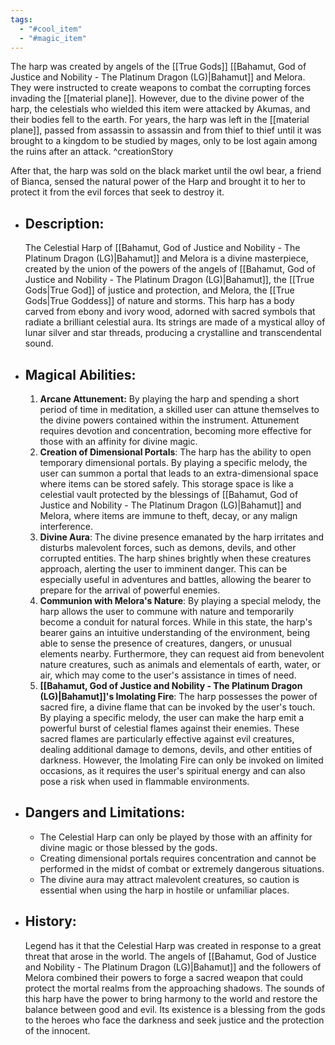 ```yaml
---
tags:
  - "#cool_item"
  - "#magic_item"
---
```

The harp was created by angels of the [[True Gods]] [[Bahamut, God  of Justice and Nobility - The Platinum Dragon (LG)|Bahamut]] and Melora. They were instructed to create weapons to combat the corrupting forces invading the [[material plane]]. However, due to the divine power of the harp, the celestials who wielded this item were attacked by Akumas, and their bodies fell to the earth. For years, the harp was left in the [[material plane]], passed from assassin to assassin and from thief to thief until it was brought to a kingdom to be studied by mages, only to be lost again among the ruins after an attack. ^creationStory

After that, the harp was sold on the black market until the owl bear, a friend of Bianca, sensed the natural power of the Harp and brought it to her to protect it from the evil forces that seek to destroy it.

- ## Description:
    The Celestial Harp of [[Bahamut, God  of Justice and Nobility - The Platinum Dragon (LG)|Bahamut]] and Melora is a divine masterpiece, created by the union of the powers of the angels of [[Bahamut, God  of Justice and Nobility - The Platinum Dragon (LG)|Bahamut]], the [[True Gods|True God]] of justice and protection, and Melora, the [[True Gods|True Goddess]] of nature and storms. This harp has a body carved from ebony and ivory wood, adorned with sacred symbols that radiate a brilliant celestial aura. Its strings are made of a mystical alloy of lunar silver and star threads, producing a crystalline and transcendental sound.
- ## Magical Abilities:
    1. **Arcane Attunement:** By playing the harp and spending a short period of time in meditation, a skilled user can attune themselves to the divine powers contained within the instrument. Attunement requires devotion and concentration, becoming more effective for those with an affinity for divine magic.
    2. **Creation of Dimensional Portals**: The harp has the ability to open temporary dimensional portals. By playing a specific melody, the user can summon a portal that leads to an extra-dimensional space where items can be stored safely. This storage space is like a celestial vault protected by the blessings of [[Bahamut, God  of Justice and Nobility - The Platinum Dragon (LG)|Bahamut]] and Melora, where items are immune to theft, decay, or any malign interference.
    3. **Divine Aura**: The divine presence emanated by the harp irritates and disturbs malevolent forces, such as demons, devils, and other corrupted entities. The harp shines brightly when these creatures approach, alerting the user to imminent danger. This can be especially useful in adventures and battles, allowing the bearer to prepare for the arrival of powerful enemies.
    4. **Communion with Melora's Nature**: By playing a special melody, the harp allows the user to commune with nature and temporarily become a conduit for natural forces. While in this state, the harp's bearer gains an intuitive understanding of the environment, being able to sense the presence of creatures, dangers, or unusual elements nearby. Furthermore, they can request aid from benevolent nature creatures, such as animals and elementals of earth, water, or air, which may come to the user's assistance in times of need.
    5. **[[Bahamut, God  of Justice and Nobility - The Platinum Dragon (LG)|Bahamut]]'s Imolating Fire**: The harp possesses the power of sacred fire, a divine flame that can be invoked by the user's touch. By playing a specific melody, the user can make the harp emit a powerful burst of celestial flames against their enemies. These sacred flames are particularly effective against evil creatures, dealing additional damage to demons, devils, and other entities of darkness. However, the Imolating Fire can only be invoked on limited occasions, as it requires the user's spiritual energy and can also pose a risk when used in flammable environments.
- ## Dangers and Limitations:
    - The Celestial Harp can only be played by those with an affinity for divine magic or those blessed by the gods.
    - Creating dimensional portals requires concentration and cannot be performed in the midst of combat or extremely dangerous situations.
    - The divine aura may attract malevolent creatures, so caution is essential when using the harp in hostile or unfamiliar places.
- ## History:
    Legend has it that the Celestial Harp was created in response to a great threat that arose in the world. The angels of [[Bahamut, God  of Justice and Nobility - The Platinum Dragon (LG)|Bahamut]] and the followers of Melora combined their powers to forge a sacred weapon that could protect the mortal realms from the approaching shadows. The sounds of this harp have the power to bring harmony to the world and restore the balance between good and evil. Its existence is a blessing from the gods to the heroes who face the darkness and seek justice and the protection of the innocent.
    

